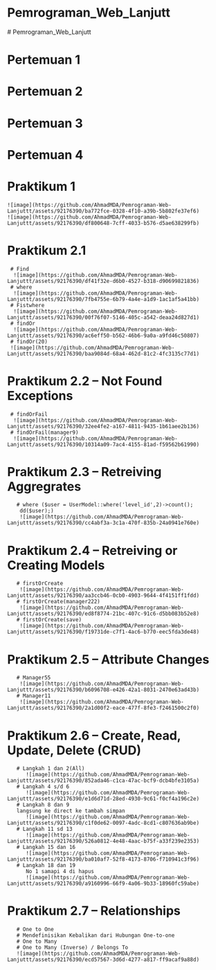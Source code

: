﻿# Pemrograman_Web_Lanjutt
﻿# Pemrograman_Web_Lanjutt
# Pertemuan 1
# Pertemuan 2
# Pertemuan 3
# Pertemuan 4
   # Praktikum 1 
    ![image](https://github.com/AhmadMDA/Pemrograman-Web-Lanjuttt/assets/92176390/ba772fce-0328-4f10-a39b-5b802fe37ef6)
    ![image](https://github.com/AhmadMDA/Pemrograman-Web-Lanjuttt/assets/92176390/df800648-7cff-4033-b576-d5ae638299fb)
   # Praktikum 2.1 
     # Find
      ![image](https://github.com/AhmadMDA/Pemrograman-Web-Lanjuttt/assets/92176390/df41f32e-d6b0-4527-b318-d90699821836)
     # where
      ![image](https://github.com/AhmadMDA/Pemrograman-Web-Lanjuttt/assets/92176390/7fb4755e-6b79-4a4e-a1d9-1ac1af5a41bb)
     # Fistwhere
      ![image](https://github.com/AhmadMDA/Pemrograman-Web-Lanjuttt/assets/92176390/00f76f07-5146-405c-a542-deaa24d827d1)
     # findOr
      ![image](https://github.com/AhmadMDA/Pemrograman-Web-Lanjuttt/assets/92176390/ac6eff50-b562-46b6-9a0a-a9fd46c50807)
     # findOr(20)
     ![image](https://github.com/AhmadMDA/Pemrograman-Web-Lanjuttt/assets/92176390/baa9084d-68a4-462d-81c2-4fc3135c77d1)

   # Praktikum 2.2 – Not Found Exceptions 
     # findOrFail
      ![image](https://github.com/AhmadMDA/Pemrograman-Web-Lanjuttt/assets/92176390/32ee4fe2-a167-4811-9435-1b61aee2b136)
     # findOrFail(manager9)
      ![image](https://github.com/AhmadMDA/Pemrograman-Web-Lanjuttt/assets/92176390/10314a09-7ac4-4155-81ad-f59562b61990)
      
  # Praktikum 2.3 – Retreiving Aggregrates
       # where ($user = UserModel::where('level_id',2)->count();
        dd($user);)
        ![image](https://github.com/AhmadMDA/Pemrograman-Web-Lanjuttt/assets/92176390/cc4abf3a-3c1a-470f-835b-24a0941e760e)
        
  # Praktikum 2.4 – Retreiving or Creating Models
       # firstOrCreate
        ![image](https://github.com/AhmadMDA/Pemrograman-Web-Lanjuttt/assets/92176390/aa3ccb46-0cb0-4903-9644-4f4151ff1fdd)
       # firstOrCreate(manager222)
        ![image](https://github.com/AhmadMDA/Pemrograman-Web-Lanjuttt/assets/92176390/ed8f8774-21bc-407c-91c6-d5bb083b52e8)
       # firstOrCreate(save)
        ![image](https://github.com/AhmadMDA/Pemrograman-Web-Lanjuttt/assets/92176390/f19731de-c7f1-4ac6-b770-eec5fda3de48)

  # Praktikum 2.5 – Attribute Changes
       # Manager55
        ![image](https://github.com/AhmadMDA/Pemrograman-Web-Lanjuttt/assets/92176390/b6096708-e426-42a1-8031-2470e63ad43b)
       # Manager11
        ![image](https://github.com/AhmadMDA/Pemrograman-Web-Lanjuttt/assets/92176390/2a1d00f2-eace-477f-8fe3-f2461500c2f0)

  # Praktikum 2.6 – Create, Read, Update, Delete (CRUD)
       # Langkah 1 dan 2(All)
          ![image](https://github.com/AhmadMDA/Pemrograman-Web-Lanjuttt/assets/92176390/852ada46-c1ca-47ac-bcf9-dcb4bfe3105a)
       # Langkah 4 s/d 6
          ![image](https://github.com/AhmadMDA/Pemrograman-Web-Lanjuttt/assets/92176390/e1d6d71d-28ed-4930-9c61-f0cf4a196c2e)
       # Langkah 8 dan 9
       langsung ke direct ke tambah simpan
          ![image](https://github.com/AhmadMDA/Pemrograman-Web-Lanjuttt/assets/92176390/c1f0de62-0097-4adc-8cd1-c807636ab9be)
       # Langkah 11 sd 13
          ![image](https://github.com/AhmadMDA/Pemrograman-Web-Lanjuttt/assets/92176390/526a0812-4e48-4aac-b75f-a33f239e2353)
       # Langkah 15 dan 16
          ![image](https://github.com/AhmadMDA/Pemrograman-Web-Lanjuttt/assets/92176390/ba010af7-52f8-4173-8706-f710941c3f96)
       # Langkah 18 dan 19
          No 1 samapi 4 di hapus
          ![image](https://github.com/AhmadMDA/Pemrograman-Web-Lanjuttt/assets/92176390/a9160996-66f9-4a06-9b33-18960fc59abe)

  # Praktikum 2.7 – Relationships   
       # One to One
       # Mendefinisikan Kebalikan dari Hubungan One-to-one
       # One to Many
       # One to Many (Inverse) / Belongs To
       ![image](https://github.com/AhmadMDA/Pemrograman-Web-Lanjuttt/assets/92176390/ecd57567-3d6d-4277-a817-ff9acaf9a88d)

